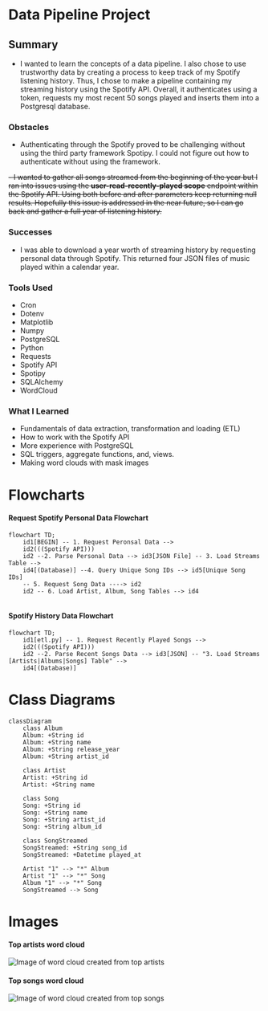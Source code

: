 # Data Pipeline Project

## Summary
- I wanted to learn the concepts of a data pipeline. I also chose to use
trustworthy data by creating a process to keep track of my Spotify
listening history. Thus, I chose to make a pipeline containing my
streaming history using the Spotify API. Overall, it authenticates using
a token, requests my most recent 50 songs played and inserts them into a
Postgresql database. 

### Obstacles
- Authenticating through the Spotify proved to be challenging without
		using the third party framework Spotipy. I could not figure out how
		to authenticate without using the framework.

~~- I wanted to gather all songs streamed from the beginning of the year
		but I ran into issues using the **user-read-recently-played scope**
		endpoint within the Spotify API. Using both before and after
		parameters keep returning null results. Hopefully this issue is
		addressed in the near future, so I can go back and gather a full year
		of listening history.~~


### Successes
- I was able to download a year worth of streaming history by
		requesting personal data through Spotify. This returned four JSON
		files of music played within a calendar year. 

### Tools Used
- Cron
- Dotenv
- Matplotlib
- Numpy
- PostgreSQL
- Python
- Requests
- Spotify API
- Spotipy
- SQLAlchemy
- WordCloud

### What I Learned
- Fundamentals of data extraction, transformation and loading (ETL)
- How to work with the Spotify API
- More experience with PostgreSQL
- SQL triggers, aggregate functions, and, views.
- Making word clouds with mask images

# Flowcharts

#### Request Spotify Personal Data Flowchart
```mermaid
flowchart TD;
    id1[BEGIN] -- 1. Request Peronsal Data -->
    id2(((Spotify API)))
    id2 --2. Parse Personal Data --> id3[JSON File] -- 3. Load Streams Table -->
    id4[(Database)] --4. Query Unique Song IDs --> id5[Unique Song IDs]
    -- 5. Request Song Data ----> id2
    id2 -- 6. Load Artist, Album, Song Tables --> id4
    
```

#### Spotify History Data Flowchart
```mermaid
flowchart TD;
    id1[etl.py] -- 1. Request Recently Played Songs -->
    id2(((Spotify API)))
    id2 --2. Parse Recent Songs Data --> id3[JSON] -- "3. Load Streams [Artists|Albums|Songs] Table" -->
    id4[(Database)]
```
# Class Diagrams

```mermaid
classDiagram
    class Album
    Album: +String id
    Album: +String name
    Album: +String release_year
    Album: +String artist_id

    class Artist
    Artist: +String id
    Artist: +String name

    class Song
    Song: +String id
    Song: +String name
    Song: +String artist_id
    Song: +String album_id

    class SongStreamed
    SongStreamed: +String song_id
    SongStreamed: +Datetime played_at
    
    Artist "1" --> "*" Album
    Artist "1" --> "*" Song
    Album "1" --> "*" Song
    SongStreamed --> Song

```
# Images 

#### Top artists word cloud
![Image of word cloud created from top artists](https://github.com/suzaram3/etl_practice/blob/main/style/images/top_artists.png "Top Artists Word Cloud")

#### Top songs word cloud
![Image of word cloud created from top songs](https://github.com/suzaram3/etl_practice/blob/main/style/images/top_songs.png "Top Songs Word Cloud")

